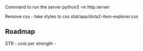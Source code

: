 Command to run the server
python3 -m http.server

Remove css - take styles to css
stat/app/dota2-item-explorer.css

Roadmap 
-
STR - cost per strength - 